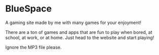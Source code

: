 # BlueSpace
A gaming site made by me with many games for your enjoyment!

There are a ton of games and apps that are fun to play when bored, at school, at work, or at home. Just head to the website and start playing!

Ignore the MP3 file please.

